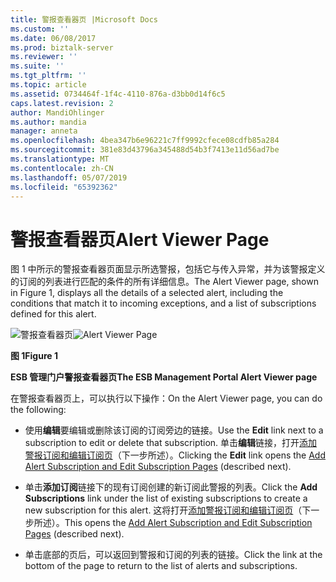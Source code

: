```yaml
---
title: 警报查看器页 |Microsoft Docs
ms.custom: ''
ms.date: 06/08/2017
ms.prod: biztalk-server
ms.reviewer: ''
ms.suite: ''
ms.tgt_pltfrm: ''
ms.topic: article
ms.assetid: 0734464f-1f4c-4110-876a-d3bb0d14f6c5
caps.latest.revision: 2
author: MandiOhlinger
ms.author: mandia
manager: anneta
ms.openlocfilehash: 4bea347b6e96221c7ff9992cfece08cdfb85a284
ms.sourcegitcommit: 381e83d43796a345488d54b3f7413e11d56ad7be
ms.translationtype: MT
ms.contentlocale: zh-CN
ms.lasthandoff: 05/07/2019
ms.locfileid: "65392362"
---
```

# <a name="alert-viewer-page"></a><span data-ttu-id="e9ee6-102">警报查看器页</span><span class="sxs-lookup"><span data-stu-id="e9ee6-102">Alert Viewer Page</span></span>
<span data-ttu-id="e9ee6-103">图 1 中所示的警报查看器页面显示所选警报，包括它与传入异常，并为该警报定义的订阅的列表进行匹配的条件的所有详细信息。</span><span class="sxs-lookup"><span data-stu-id="e9ee6-103">The Alert Viewer page, shown in Figure 1, displays all the details of a selected alert, including the conditions that match it to incoming exceptions, and a list of subscriptions defined for this alert.</span></span>  
  
 <span data-ttu-id="e9ee6-104">![警报查看器页](../esb-toolkit/media/ch8-alertviewerpage.gif "Ch8-AlertViewerPage")</span><span class="sxs-lookup"><span data-stu-id="e9ee6-104">![Alert Viewer Page](../esb-toolkit/media/ch8-alertviewerpage.gif "Ch8-AlertViewerPage")</span></span>  
  
 <span data-ttu-id="e9ee6-105">**图 1**</span><span class="sxs-lookup"><span data-stu-id="e9ee6-105">**Figure 1**</span></span>  
  
 <span data-ttu-id="e9ee6-106">**ESB 管理门户警报查看器页**</span><span class="sxs-lookup"><span data-stu-id="e9ee6-106">**The ESB Management Portal Alert Viewer page**</span></span>  
  
 <span data-ttu-id="e9ee6-107">在警报查看器页上，可以执行以下操作：</span><span class="sxs-lookup"><span data-stu-id="e9ee6-107">On the Alert Viewer page, you can do the following:</span></span>  
  
-   <span data-ttu-id="e9ee6-108">使用**编辑**要编辑或删除该订阅的订阅旁边的链接。</span><span class="sxs-lookup"><span data-stu-id="e9ee6-108">Use the **Edit** link next to a subscription to edit or delete that subscription.</span></span> <span data-ttu-id="e9ee6-109">单击**编辑**链接，打开[添加警报订阅和编辑订阅页](../esb-toolkit/add-alert-subscription-and-edit-subscription-pages.md)（下一步所述）。</span><span class="sxs-lookup"><span data-stu-id="e9ee6-109">Clicking the **Edit** link opens the [Add Alert Subscription and Edit Subscription Pages](../esb-toolkit/add-alert-subscription-and-edit-subscription-pages.md) (described next).</span></span>  
  
-   <span data-ttu-id="e9ee6-110">单击**添加订阅**链接下的现有订阅创建的新订阅此警报的列表。</span><span class="sxs-lookup"><span data-stu-id="e9ee6-110">Click the **Add Subscriptions** link under the list of existing subscriptions to create a new subscription for this alert.</span></span> <span data-ttu-id="e9ee6-111">这将打开[添加警报订阅和编辑订阅页](../esb-toolkit/add-alert-subscription-and-edit-subscription-pages.md)（下一步所述）。</span><span class="sxs-lookup"><span data-stu-id="e9ee6-111">This opens the [Add Alert Subscription and Edit Subscription Pages](../esb-toolkit/add-alert-subscription-and-edit-subscription-pages.md) (described next).</span></span>  
  
-   <span data-ttu-id="e9ee6-112">单击底部的页后，可以返回到警报和订阅的列表的链接。</span><span class="sxs-lookup"><span data-stu-id="e9ee6-112">Click the link at the bottom of the page to return to the list of alerts and subscriptions.</span></span>